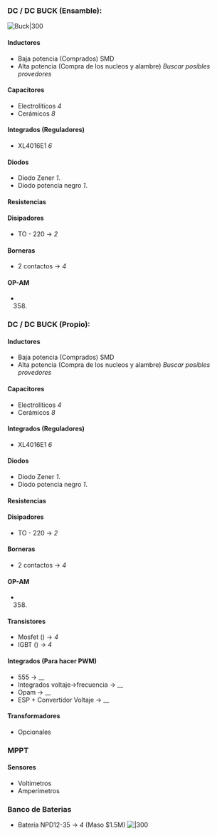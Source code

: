 ### DC / DC BUCK (Ensamble):
![Buck|300](Cotizaciones/Buckowo.png)
#### Inductores
* Baja potencia (Comprados) SMD
* Alta potencia (Compra de los nucleos y alambre) _Buscar posibles provedores_
#### Capacitores 
* Electrolíticos _4_
* Cerámicos _8_ 
#### Integrados (Reguladores)
* XL4016E1 _6_ 
#### Diodos
* Diodo Zener _1_.
* Diodo potencia negro _1_.
#### Resistencias

#### Disipadores
* TO - 220  -> _2_
#### Borneras
* 2 contactos -> _4_
#### OP-AM
* 358.

### DC / DC BUCK (Propio):

#### Inductores
* Baja potencia (Comprados) SMD
* Alta potencia (Compra de los nucleos y alambre) _Buscar posibles provedores_
#### Capacitores 
* Electrolíticos _4_
* Cerámicos _8_ 
#### Integrados (Reguladores)
* XL4016E1 _6_ 
#### Diodos
* Diodo Zener _1_.
* Diodo potencia negro _1_.
#### Resistencias

#### Disipadores
* TO - 220  -> _2_
#### Borneras
* 2 contactos -> _4_
#### OP-AM
* 358.
#### Transistores
* Mosfet () -> _4_
* IGBT () -> _4_
#### Integrados (Para hacer PWM)
* 555 -> __
* Integrados voltaje->frecuencia -> __
* Opam -> __
* ESP + Convertidor Voltaje -> __
#### Transformadores
* Opcionales
### MPPT
#### Sensores 
* Voltimetros
* Amperimetros
### Banco de Baterias
* Batería NPD12-35 -> _4_ (Maso $1.5M)
![|300](Cotizaciones/Bateria.Jpg)
